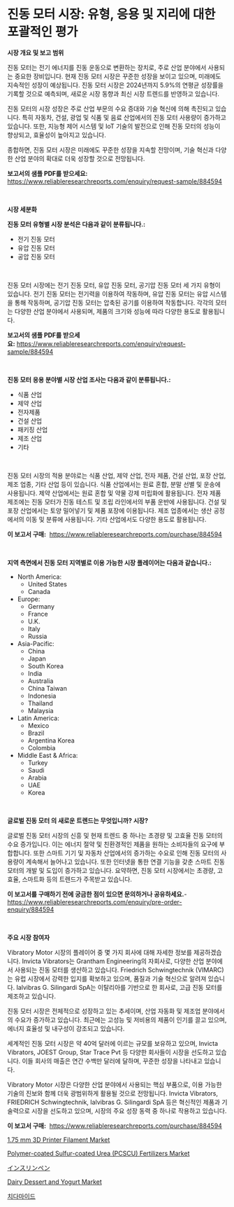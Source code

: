 <p><h1>진동 모터 시장: 유형, 응용 및 지리에 대한 포괄적인 평가</h1></p><p><strong>시장 개요 및 보고 범위</strong></p>
<p><p>진동 모터는 전기 에너지를 진동 운동으로 변환하는 장치로, 주로 산업 분야에서 사용되는 중요한 장비입니다. 현재 진동 모터 시장은 꾸준한 성장을 보이고 있으며, 미래에도 지속적인 성장이 예상됩니다. 진동 모터 시장은 2024년까지 5.9%의 연평균 성장률을 기록할 것으로 예측되며, 새로운 시장 동향과 최신 시장 트렌드를 반영하고 있습니다.</p><p>진동 모터의 시장 성장은 주로 산업 부문의 수요 증대와 기술 혁신에 의해 촉진되고 있습니다. 특히 자동차, 건설, 광업 및 식품 및 음료 산업에서의 진동 모터 사용량이 증가하고 있습니다. 또한, 지능형 제어 시스템 및 IoT 기술의 발전으로 인해 진동 모터의 성능이 향상되고, 효율성이 높아지고 있습니다.</p><p>종합하면, 진동 모터 시장은 미래에도 꾸준한 성장을 지속할 전망이며, 기술 혁신과 다양한 산업 분야의 확대로 더욱 성장할 것으로 전망됩니다.</p></p>
<p><strong>보고서의 샘플 PDF를 받으세요:</strong> <a href="https://www.reliableresearchreports.com/enquiry/request-sample/884594">https://www.reliableresearchreports.com/enquiry/request-sample/884594</a></p>
<p>&nbsp;</p>
<p><strong>시장 세분화</strong></p>
<p><strong>진동 모터 유형별 시장 분석은 다음과 같이 분류됩니다.:</strong></p>
<p><ul><li>전기 진동 모터</li><li>유압 진동 모터</li><li>공압 진동 모터</li></ul></p>
<p>&nbsp;</p>
<p><p>진동 모터 시장에는 전기 진동 모터, 유압 진동 모터, 공기압 진동 모터 세 가지 유형이 있습니다. 전기 진동 모터는 전기력을 이용하여 작동하며, 유압 진동 모터는 유압 시스템을 통해 작동하며, 공기압 진동 모터는 압축된 공기를 이용하여 작동합니다. 각각의 모터는 다양한 산업 분야에서 사용되며, 제품의 크기와 성능에 따라 다양한 용도로 활용됩니다.</p></p>
<p><strong>보고서의 샘플 PDF를 받으세요:</strong>&nbsp;<a href="https://www.reliableresearchreports.com/enquiry/request-sample/884594">https://www.reliableresearchreports.com/enquiry/request-sample/884594</a></p>
<p>&nbsp;</p>
<p><strong> 진동 모터 응용 분야별 시장 산업 조사는 다음과 같이 분류됩니다.:</strong></p>
<p><ul><li>식품 산업</li><li>제약 산업</li><li>전자제품</li><li>건설 산업</li><li>패키징 산업</li><li>제조 산업</li><li>기타</li></ul></p>
<p>&nbsp;</p>
<p><p>진동 모터 시장의 적용 분야로는 식품 산업, 제약 산업, 전자 제품, 건설 산업, 포장 산업, 제조 업종, 기타 산업 등이 있습니다. 식품 산업에서는 원료 혼합, 분말 선별 및 운송에 사용됩니다. 제약 산업에서는 원료 혼합 및 약물 강제 미립화에 활용됩니다. 전자 제품 제조에는 진동 모터가 진동 테스트 및 조립 라인에서의 부품 운반에 사용됩니다. 건설 및 포장 산업에서는 토양 밀어넣기 및 제품 포장에 이용됩니다. 제조 업종에서는 생산 공정에서의 이동 및 분류에 사용됩니다. 기타 산업에서도 다양한 용도로 활용됩니다.</p></p>
<p><strong>이 보고서 구매:</strong>&nbsp; <a href="https://www.reliableresearchreports.com/purchase/884594">https://www.reliableresearchreports.com/purchase/884594</a></p>
<p>&nbsp;</p>
<p><strong>지역 측면에서 진동 모터 지역별로 이용 가능한 시장 플레이어는 다음과 같습니다.:</strong></p>
<p><ul>
    <li>
        North America:
        <ul>
            <li>United States</li>
            <li>Canada</li>
        </ul>
    </li>
    <li>
        Europe:
        <ul>
            <li>Germany</li>
            <li>France</li>
            <li>U.K.</li>
            <li>Italy</li>
            <li>Russia</li>
        </ul>
    </li>
    <li>
        Asia-Pacific:
        <ul>
            <li>China</li>
            <li>Japan</li>
            <li>South Korea</li>
            <li>India</li>
            <li>Australia</li>
            <li>China Taiwan</li>
            <li>Indonesia</li>
            <li>Thailand</li>
            <li>Malaysia</li>
        </ul>
    </li>
    <li>
        Latin America:
        <ul>
            <li>Mexico</li>
            <li>Brazil</li>
            <li>Argentina Korea</li>
            <li>Colombia</li>
        </ul>
    </li>
    <li>
        Middle East & Africa:
        <ul>
            <li>Turkey</li>
            <li>Saudi</li>
            <li>Arabia</li>
            <li>UAE</li>
            <li>Korea</li>
        </ul>
    </li>
    </ul></p>
<p>&nbsp;</p>
<p><strong>글로벌 진동 모터 의 새로운 트렌드는 무엇입니까? 시장?</strong></p>
<p><p>글로벌 진동 모터 시장의 신흥 및 현재 트렌드 중 하나는 초경량 및 고효율 진동 모터의 수요 증가입니다. 이는 에너지 절약 및 친환경적인 제품을 원하는 소비자들의 요구에 부합합니다. 또한 스마트 기기 및 자동차 산업에서의 증가하는 수요로 인해 진동 모터의 사용량이 계속해서 늘어나고 있습니다. 또한 인터넷을 통한 연결 기능을 갖춘 스마트 진동 모터의 개발 및 도입이 증가하고 있습니다. 요약하면, 진동 모터 시장에서는 초경량, 고효율, 스마트화 등의 트렌드가 주목받고 있습니다.</p></p>
<p><strong>이 보고서를 구매하기 전에 궁금한 점이 있으면 문의하거나 공유하세요.</strong>- <a href="https://www.reliableresearchreports.com/enquiry/pre-order-enquiry/884594">https://www.reliableresearchreports.com/enquiry/pre-order-enquiry/884594</a></p>
<p>&nbsp;</p>
<p><strong>주요 시장 참여자</strong></p>
<p><p>Vibratory Motor 시장의 플레이어 중 몇 가지 회사에 대해 자세한 정보를 제공하겠습니다. Invicta Vibrators는 Grantham Engineering의 자회사로, 다양한 산업 분야에서 사용되는 진동 모터를 생산하고 있습니다.  Friedrich Schwingtechnik (VIMARC)는 유럽 시장에서 강력한 입지를 확보하고 있으며, 품질과 기술 혁신으로 알려져 있습니다. Ialvibras G. Silingardi SpA는 이탈리아를 기반으로 한 회사로, 고급 진동 모터를 제조하고 있습니다.</p><p>진동 모터 시장은 전체적으로 성장하고 있는 추세이며, 산업 자동화 및 제조업 분야에서의 수요가 증가하고 있습니다. 최근에는 고성능 및 저비용의 제품이 인기를 끌고 있으며, 에너지 효율성 및 내구성이 강조되고 있습니다.</p><p>세계적인 진동 모터 시장은 약 40억 달러에 이르는 규모를 보유하고 있으며, Invicta Vibrators, JOEST Group, Star Trace Pvt 등 다양한 회사들이 시장을 선도하고 있습니다. 이들 회사의 매출은 연간 수백만 달러에 달하며, 꾸준한 성장을 나타내고 있습니다.</p><p>Vibratory Motor 시장은 다양한 산업 분야에서 사용되는 핵심 부품으로, 이용 가능한 기술의 진보와 함께 더욱 광범위하게 활용될 것으로 전망됩니다. Invicta Vibrators, FRIEDRICH Schwingtechnik, Ialvibras G. Silingardi SpA 등은 혁신적인 제품과 기술력으로 시장을 선도하고 있으며, 시장의 주요 성장 동력 중 하나로 작용하고 있습니다.</p></p>
<p><strong>이 보고서 구매:</strong>&nbsp;&nbsp;<a href="https://www.reliableresearchreports.com/purchase/884594">https://www.reliableresearchreports.com/purchase/884594</a></p>
<p><p><a href="https://github.com/globismark/Market-Research-Report-List-2/blob/main/175-mm-3d-printer-filament-market.md">1.75 mm 3D Printer Filament Market</a></p><p><a href="https://issuu.com/reportprime-2/docs/polymer-coated-sulfur-coated-urea-pcscu-fertilizer">Polymer-coated Sulfur-coated Urea (PCSCU) Fertilizers Market</a></p><p><a href="https://github.com/bevdtkn4419963/Market-Research-Report-List-1/blob/main/30846881669.md">インスリンペン</a></p><p><a href="https://view.publitas.com/reportprime-1/dairy-dessert-and-yogurt-market-provides-detailed-segmentation-of-this-market-based-on-type-application-and-region-and-forecast-for-the-period-from-2024-2031/">Dairy Dessert and Yogurt Market</a></p><p><a href="https://github.com/vsoq0zknh59/Market-Research-Report-List-1/blob/main/22899621331.md">치다마이드</a></p></p>
